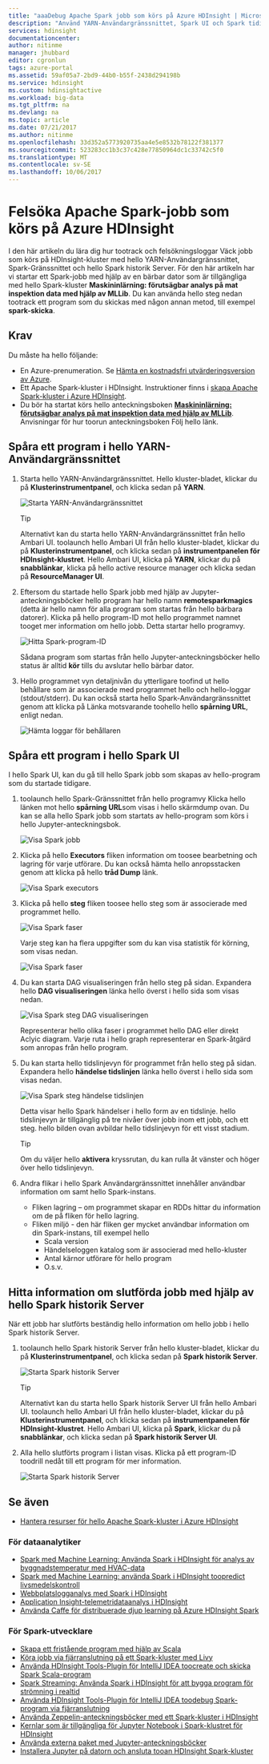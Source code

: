```yaml
---
title: "aaaDebug Apache Spark jobb som körs på Azure HDInsight | Microsoft Docs"
description: "Använd YARN-Användargränssnittet, Spark UI och Spark tidigare server tootrack och felsöka jobb som körs på ett Spark-kluster i Azure HDInsight"
services: hdinsight
documentationcenter: 
author: nitinme
manager: jhubbard
editor: cgronlun
tags: azure-portal
ms.assetid: 59af05a7-2bd9-44b0-b55f-2438d294198b
ms.service: hdinsight
ms.custom: hdinsightactive
ms.workload: big-data
ms.tgt_pltfrm: na
ms.devlang: na
ms.topic: article
ms.date: 07/21/2017
ms.author: nitinme
ms.openlocfilehash: 33d352a5773920735aa4e5e8532b78122f381377
ms.sourcegitcommit: 523283cc1b3c37c428e77850964dc1c33742c5f0
ms.translationtype: MT
ms.contentlocale: sv-SE
ms.lasthandoff: 10/06/2017
---
```

# <a name="debug-apache-spark-jobs-running-on-azure-hdinsight"></a>Felsöka Apache Spark-jobb som körs på Azure HDInsight

I den här artikeln du lära dig hur tootrack och felsökningsloggar Väck jobb som körs på HDInsight-kluster med hello YARN-Användargränssnittet, Spark-Gränssnittet och hello Spark historik Server. För den här artikeln har vi startar ett Spark-jobb med hjälp av en bärbar dator som är tillgängliga med hello Spark-kluster **Maskininlärning: förutsägbar analys på mat inspektion data med hjälp av MLLib**. Du kan använda hello steg nedan tootrack ett program som du skickas med någon annan metod, till exempel **spark-skicka**.

## <a name="prerequisites"></a>Krav
Du måste ha hello följande:

* En Azure-prenumeration. Se [Hämta en kostnadsfri utvärderingsversion av Azure](https://azure.microsoft.com/documentation/videos/get-azure-free-trial-for-testing-hadoop-in-hdinsight/).
* Ett Apache Spark-kluster i HDInsight. Instruktioner finns i [skapa Apache Spark-kluster i Azure HDInsight](hdinsight-apache-spark-jupyter-spark-sql.md).
* Du bör ha startat körs hello anteckningsboken  **[Maskininlärning: förutsägbar analys på mat inspektion data med hjälp av MLLib](hdinsight-apache-spark-machine-learning-mllib-ipython.md)**. Anvisningar för hur toorun anteckningsboken Följ hello länk.  

## <a name="track-an-application-in-hello-yarn-ui"></a>Spåra ett program i hello YARN-Användargränssnittet
1. Starta hello YARN-Användargränssnittet. Hello kluster-bladet, klickar du på **Klusterinstrumentpanel**, och klicka sedan på **YARN**.
   
    ![Starta YARN-Användargränssnittet](./media/hdinsight-apache-spark-job-debugging/launch-yarn-ui.png)
   
   > [!TIP]
   > Alternativt kan du starta hello YARN-Användargränssnittet från hello Ambari UI. toolaunch hello Ambari UI från hello kluster-bladet, klickar du på **Klusterinstrumentpanel**, och klicka sedan på **instrumentpanelen för HDInsight-klustret**. Hello Ambari UI, klicka på **YARN**, klickar du på **snabblänkar**, klicka på hello active resource manager och klicka sedan på **ResourceManager UI**.    
   > 
   > 
2. Eftersom du startade hello Spark jobb med hjälp av Jupyter-anteckningsböcker hello program har hello namn **remotesparkmagics** (detta är hello namn för alla program som startas från hello bärbara datorer). Klicka på hello program-ID mot hello programmet namnet tooget mer information om hello jobb. Detta startar hello programvy.
   
    ![Hitta Spark-program-ID](./media/hdinsight-apache-spark-job-debugging/find-application-id.png)
   
    Sådana program som startas från hello Jupyter-anteckningsböcker hello status är alltid **kör** tills du avslutar hello bärbar dator.
3. Hello programmet vyn detaljnivån du ytterligare toofind ut hello behållare som är associerade med programmet hello och hello-loggar (stdout/stderr). Du kan också starta hello Spark-Användargränssnittet genom att klicka på Länka motsvarande toohello hello **spårning URL**, enligt nedan. 
   
    ![Hämta loggar för behållaren](./media/hdinsight-apache-spark-job-debugging/download-container-logs.png)

## <a name="track-an-application-in-hello-spark-ui"></a>Spåra ett program i hello Spark UI
I hello Spark UI, kan du gå till hello Spark jobb som skapas av hello-program som du startade tidigare.

1. toolaunch hello Spark-Gränssnittet från hello programvy Klicka hello länken mot hello **spårning URL**som visas i hello skärmdump ovan. Du kan se alla hello Spark jobb som startats av hello-program som körs i hello Jupyter-anteckningsbok.
   
    ![Visa Spark jobb](./media/hdinsight-apache-spark-job-debugging/view-spark-jobs.png)
2. Klicka på hello **Executors** fliken information om toosee bearbetning och lagring för varje utförare. Du kan också hämta hello anropsstacken genom att klicka på hello **tråd Dump** länk.
   
    ![Visa Spark executors](./media/hdinsight-apache-spark-job-debugging/view-spark-executors.png)
3. Klicka på hello **steg** fliken toosee hello steg som är associerade med programmet hello.
   
    ![Visa Spark faser](./media/hdinsight-apache-spark-job-debugging/view-spark-stages.png)
   
    Varje steg kan ha flera uppgifter som du kan visa statistik för körning, som visas nedan.
   
    ![Visa Spark faser](./media/hdinsight-apache-spark-job-debugging/view-spark-stages-details.png) 
4. Du kan starta DAG visualiseringen från hello steg på sidan. Expandera hello **DAG visualiseringen** länka hello överst i hello sida som visas nedan.
   
    ![Visa Spark steg DAG visualiseringen](./media/hdinsight-apache-spark-job-debugging/view-spark-stages-dag-visualization.png)
   
    Representerar hello olika faser i programmet hello DAG eller direkt Aclyic diagram. Varje ruta i hello graph representerar en Spark-åtgärd som anropas från hello program.
5. Du kan starta hello tidslinjevyn för programmet från hello steg på sidan. Expandera hello **händelse tidslinjen** länka hello överst i hello sida som visas nedan.
   
    ![Visa Spark steg händelse tidslinjen](./media/hdinsight-apache-spark-job-debugging/view-spark-stages-event-timeline.png)
   
    Detta visar hello Spark händelser i hello form av en tidslinje. hello tidslinjevyn är tillgänglig på tre nivåer över jobb inom ett jobb, och ett steg. hello bilden ovan avbildar hello tidslinjevyn för ett visst stadium.
   
   > [!TIP]
   > Om du väljer hello **aktivera** kryssrutan, du kan rulla åt vänster och höger över hello tidslinjevyn.
   > 
   > 
6. Andra flikar i hello Spark Användargränssnittet innehåller användbar information om samt hello Spark-instans.
   
   * Fliken lagring – om programmet skapar en RDDs hittar du information om de på fliken för hello lagring.
   * Fliken miljö - den här fliken ger mycket användbar information om din Spark-instans, till exempel hello 
     * Scala version
     * Händelseloggen katalog som är associerad med hello-kluster
     * Antal kärnor utförare för hello program
     * O.s.v.

## <a name="find-information-about-completed-jobs-using-hello-spark-history-server"></a>Hitta information om slutförda jobb med hjälp av hello Spark historik Server
När ett jobb har slutförts beständig hello information om hello jobb i hello Spark historik Server.

1. toolaunch hello Spark historik Server från hello kluster-bladet, klickar du på **Klusterinstrumentpanel**, och klicka sedan på **Spark historik Server**.
   
    ![Starta Spark historik Server](./media/hdinsight-apache-spark-job-debugging/launch-spark-history-server.png)
   
   > [!TIP]
   > Alternativt kan du starta hello Spark historik Server UI från hello Ambari UI. toolaunch hello Ambari UI från hello kluster-bladet, klickar du på **Klusterinstrumentpanel**, och klicka sedan på **instrumentpanelen för HDInsight-klustret**. Hello Ambari UI, klicka på **Spark**, klickar du på **snabblänkar**, och klicka sedan på **Spark historik Server UI**.
   > 
   > 
2. Alla hello slutförts program i listan visas. Klicka på ett program-ID toodrill nedåt till ett program för mer information.
   
    ![Starta Spark historik Server](./media/hdinsight-apache-spark-job-debugging/view-completed-applications.png)

## <a name="see-also"></a>Se även
*  [Hantera resurser för hello Apache Spark-kluster i Azure HDInsight](hdinsight-apache-spark-resource-manager.md)

### <a name="for-data-analysts"></a>För dataanalytiker

* [Spark med Machine Learning: Använda Spark i HDInsight för analys av byggnadstemperatur med HVAC-data](hdinsight-apache-spark-ipython-notebook-machine-learning.md)
* [Spark med Machine Learning: använda Spark i HDInsight toopredict livsmedelskontroll](hdinsight-apache-spark-machine-learning-mllib-ipython.md)
* [Webbplatslogganalys med Spark i HDInsight](hdinsight-apache-spark-custom-library-website-log-analysis.md)
* [Application Insight-telemetridataanalys i HDInsight](hdinsight-spark-analyze-application-insight-logs.md)
* [Använda Caffe för distribuerade djup learning på Azure HDInsight Spark](hdinsight-deep-learning-caffe-spark.md)

### <a name="for-spark-developers"></a>För Spark-utvecklare

* [Skapa ett fristående program med hjälp av Scala](hdinsight-apache-spark-create-standalone-application.md)
* [Köra jobb via fjärranslutning på ett Spark-kluster med Livy](hdinsight-apache-spark-livy-rest-interface.md)
* [Använda HDInsight Tools-Plugin för IntelliJ IDEA toocreate och skicka Spark Scala-program](hdinsight-apache-spark-intellij-tool-plugin.md)
* [Spark Streaming: Använda Spark i HDInsight för att bygga program för strömning i realtid](hdinsight-apache-spark-eventhub-streaming.md)
* [Använda HDInsight Tools-Plugin för IntelliJ IDEA toodebug Spark-program via fjärranslutning](hdinsight-apache-spark-intellij-tool-plugin-debug-jobs-remotely.md)
* [Använda Zeppelin-anteckningsböcker med ett Spark-kluster i HDInsight](hdinsight-apache-spark-zeppelin-notebook.md)
* [Kernlar som är tillgängliga för Jupyter Notebook i Spark-klustret för HDInsight](hdinsight-apache-spark-jupyter-notebook-kernels.md)
* [Använda externa paket med Jupyter-anteckningsböcker](hdinsight-apache-spark-jupyter-notebook-use-external-packages.md)
* [Installera Jupyter på datorn och ansluta tooan HDInsight Spark-kluster](hdinsight-apache-spark-jupyter-notebook-install-locally.md)


